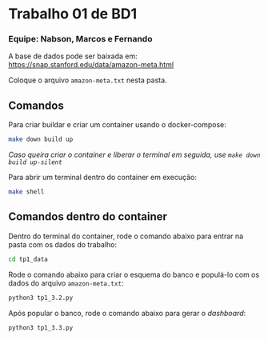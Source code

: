 # Trabalho 01 de BD1
### Equipe: Nabson, Marcos e Fernando

A base de dados pode ser baixada em: https://snap.stanford.edu/data/amazon-meta.html

Coloque o arquivo `amazon-meta.txt` nesta pasta.

## Comandos
Para criar buildar e criar um container usando o docker-compose:
```bash
make down build up
```
*Caso queira criar o container e liberar o terminal em seguida, use `make down build up-silent`*

Para abrir um terminal dentro do container em execução:
```bash
make shell
```

## Comandos dentro do container
Dentro do terminal do container, rode o comando abaixo para entrar na pasta com os dados do trabalho:
```bash
cd tp1_data
```

Rode o comando abaixo para criar o esquema do banco e populá-lo com os dados do arquivo `amazon-meta.txt`:
```bash
python3 tp1_3.2.py
```

Após popular o banco, rode o comando abaixo para gerar o _dashboard_:
```bash
python3 tp1_3.3.py
```